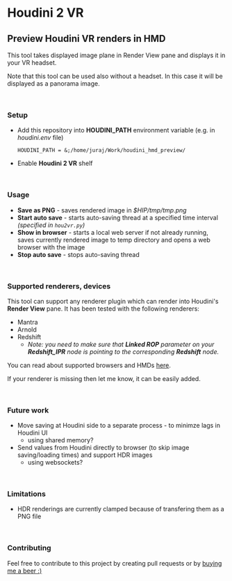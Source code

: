 # Houdini 2 VR
## Preview Houdini VR renders in HMD
This tool takes displayed image plane in Render View pane and displays it in your VR headset. 

Note that this tool can be used also without a headset. In this case it will be displayed as a panorama image.

<br>

### Setup
* Add this repository into **HOUDINI_PATH** environment variable (e.g. in *houdini.env* file)
    ```
    HOUDINI_PATH = &;/home/juraj/Work/houdini_hmd_preview/
    ```
* Enable **Houdini 2 VR** shelf

<br>

### Usage
* **Save as PNG** - saves rendered image in *$HIP/tmp/tmp.png*
* **Start auto save** - starts auto-saving thread at a specified time interval *(specified in `hou2vr.py`)*
* **Show in browser** - starts a local web server if not already running, saves currently rendered image to temp directory and opens a web browser with the image
* **Stop auto save** - stops auto-saving thread

<br>

### Supported renderers, devices
This tool can support any renderer plugin which can render into Houdini's **Render View** pane. It has been tested with the following renderers:
* Mantra
* Arnold
* Redshift
    * *Note: you need to make sure that **Linked ROP** parameter on your **Redshift_IPR** node is pointing to the corresponding **Redshift** node.*

You can read about supported browsers and HMDs [here](https://webvr.rocks/).

If your renderer is missing then let me know, it can be easily added.

<br>

### Future work
* Move saving at Houdini side to a separate process - to minimze lags in Houdini UI
    * using shared memory?
* Send values from Houdini directly to browser (to skip image saving/loading times) and support HDR images
    * using websockets?

<br>

### Limitations
* HDR renderings are currently clamped because of transfering them as a PNG file

<br>

### Contributing
Feel free to contribute to this project by creating pull requests or by [buying me a beer :)](https://www.paypal.me/jtomori)
